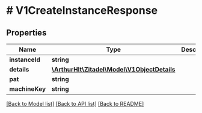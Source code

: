 # # V1CreateInstanceResponse

## Properties

Name | Type | Description | Notes
------------ | ------------- | ------------- | -------------
**instanceId** | **string** |  | [optional]
**details** | [**\ArthurHlt\Zitadel\Model\V1ObjectDetails**](V1ObjectDetails.md) |  | [optional]
**pat** | **string** |  | [optional]
**machineKey** | **string** |  | [optional]

[[Back to Model list]](../../README.md#models) [[Back to API list]](../../README.md#endpoints) [[Back to README]](../../README.md)
